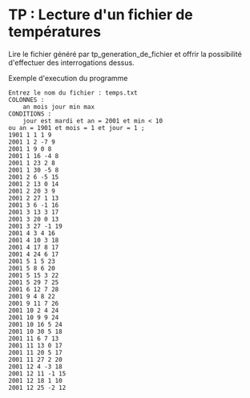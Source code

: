 TP : Lecture d'un fichier de températures
=========================================

Lire le fichier généré par tp_generation_de_fichier et offrir la
possibilité d'effectuer des interrogations dessus.

Exemple d'execution du programme
```
Entrez le nom du fichier : temps.txt
COLONNES : 
    an mois jour min max 
CONDITIONS : 
    jour est mardi et an = 2001 et min < 10
ou an = 1901 et mois = 1 et jour = 1 ;
1901 1 1 1 9 
2001 1 2 -7 9 
2001 1 9 0 8 
2001 1 16 -4 8 
2001 1 23 2 8 
2001 1 30 -5 8 
2001 2 6 -5 15 
2001 2 13 0 14 
2001 2 20 3 9 
2001 2 27 1 13 
2001 3 6 -1 16 
2001 3 13 3 17 
2001 3 20 0 13 
2001 3 27 -1 19 
2001 4 3 4 16 
2001 4 10 3 18 
2001 4 17 8 17 
2001 4 24 6 17 
2001 5 1 5 23 
2001 5 8 6 20 
2001 5 15 3 22 
2001 5 29 7 25 
2001 6 12 7 28 
2001 9 4 8 22 
2001 9 11 7 26 
2001 10 2 4 24 
2001 10 9 9 24 
2001 10 16 5 24 
2001 10 30 5 18 
2001 11 6 7 13 
2001 11 13 0 17 
2001 11 20 5 17 
2001 11 27 2 20 
2001 12 4 -3 18 
2001 12 11 -1 15 
2001 12 18 1 10 
2001 12 25 -2 12 
```

